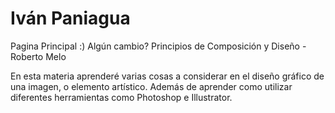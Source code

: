 # Iván Paniagua

Pagina Principal :)
Algún cambio?
Principios de Composición y Diseño - Roberto Melo

En esta materia aprenderé varias cosas a considerar en el diseño gráfico de una imagen, o elemento artístico. Además de aprender como utilizar diferentes herramientas como Photoshop e Illustrator.
